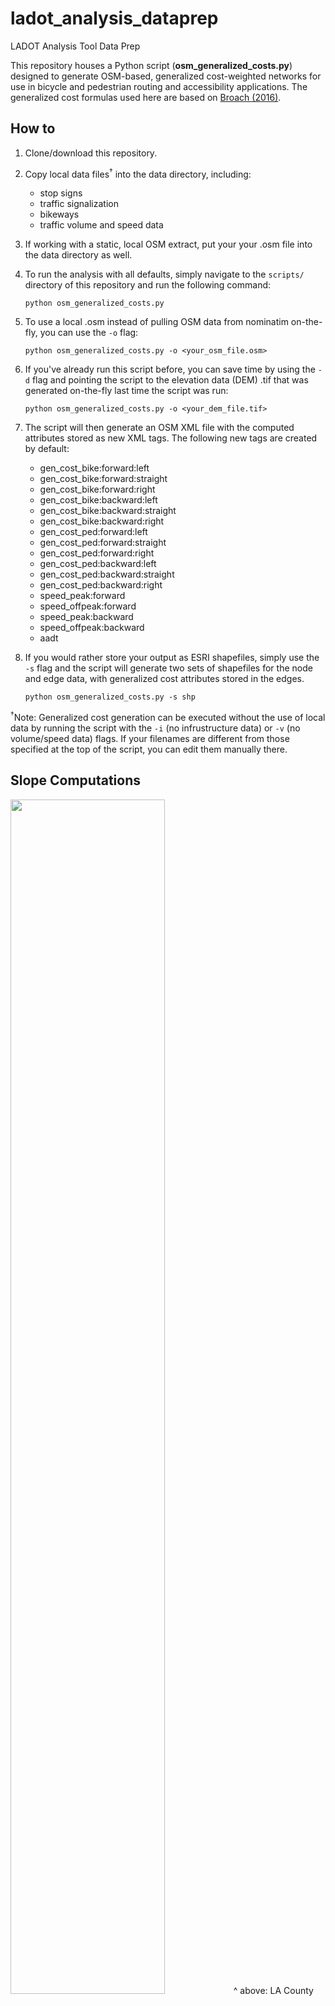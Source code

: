 # ladot_analysis_dataprep
LADOT Analysis Tool Data Prep

This repository houses a Python script (**osm_generalized_costs.py**) designed to generate OSM-based, generalized cost-weighted networks for use in bicycle and pedestrian routing and accessibility applications. The generalized cost formulas used here are based on [Broach (2016)](https://pdxscholar.library.pdx.edu/cgi/viewcontent.cgi?article=3707&context=open_access_etds).

## How to
1. Clone/download this repository.
2. Copy local data files<sup>&dagger;</sup> into the data directory, including:
   - stop signs
   - traffic signalization
   - bikeways
   - traffic volume and speed data
3. If working with a static, local OSM extract, put your your .osm file into the data directory as well.
4. To run the analysis with all defaults, simply navigate to the `scripts/` directory of this repository and run the following command:
   ```
   python osm_generalized_costs.py 
   ```
4. To use a local .osm instead of pulling OSM data from nominatim on-the-fly, you can use the `-o` flag:
   ```
   python osm_generalized_costs.py -o <your_osm_file.osm>
   ```
5. If you've already run this script before, you can save time by using the `-d` flag and pointing the script to the elevation data (DEM) .tif that was generated on-the-fly last time the script was run:
   ```
   python osm_generalized_costs.py -o <your_dem_file.tif>
   ```
7. The script will then generate an OSM XML file with the computed attributes stored as new XML tags. The following new tags are created by default:
   - gen_cost_bike:forward:left 
   - gen_cost_bike:forward:straight 
   - gen_cost_bike:forward:right 
   - gen_cost_bike:backward:left 
   - gen_cost_bike:backward:straight 
   - gen_cost_bike:backward:right 
   - gen_cost_ped:forward:left 
   - gen_cost_ped:forward:straight 
   - gen_cost_ped:forward:right 
   - gen_cost_ped:backward:left 
   - gen_cost_ped:backward:straight 
   - gen_cost_ped:backward:right
   - speed_peak:forward
   - speed_offpeak:forward
   - speed_peak:backward
   - speed_offpeak:backward
   - aadt

8. If you would rather store your output as ESRI shapefiles, simply use the `-s` flag and the script will generate two sets of shapefiles for the node and edge data, with generalized cost attributes stored in the edges. 
   ```
   python osm_generalized_costs.py -s shp
   ```

<sup>&dagger;</sup>Note: Generalized cost generation can be executed without the use of local data by running the script with the `-i` (no infrustructure data) or `-v` (no volume/speed data) flags. If your filenames are different from those specified at the top of the script, you can edit them manually there.

## Slope Computations
<img src="https://github.com/RSGInc/ladot_analysis_dataprep/blob/master/la_mean_slopes.png" width=70%>
^ above: LA County road network colored by mean absolute slope along each OSM way.

### Examples
The following images show the LA county OSM roads colored from green to red based on the percentage of each OSM way that has a slope >= 6%:

1. This county-wide map shows roads with the highest percentage of slopes >6% clustered around the the foothills of the Santa Monica and San Gabriel mountain ranges, as expected:![](https://github.com/RSGInc/ladot_analysis_dataprep/blob/master/la_slopes.png)

2. A more detailed view shows the severity of the slopes of streets leading down to sea level near Manhattan Beach:![](https://github.com/RSGInc/ladot_analysis_dataprep/blob/master/manhattan_beach.png)

3. A third image highlights the slopes of roads to the north west of Dodger Stadium including the infamously inclined [Baxter Street](https://www.laweekly.com/this-super-steep-echo-park-street-is-hell-on-earth-for-cars/):  
![](https://github.com/RSGInc/ladot_analysis_dataprep/blob/master/baxter_street.png)
 
 
 
